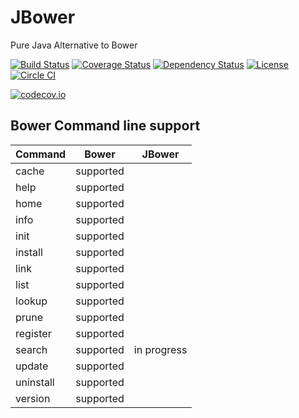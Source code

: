 # JBower
Pure Java Alternative to Bower

[![Build Status](https://travis-ci.org/sbonnick/JBower.svg)](https://travis-ci.org/sbonnick/JBower)
[![Coverage Status](https://coveralls.io/repos/sbonnick/JBower/badge.svg?branch=master)](https://coveralls.io/r/sbonnick/JBower?branch=master)
[![Dependency Status](https://www.versioneye.com/user/projects/552830ac2ced4ffffe000e0c/badge.svg?style=flat)](https://www.versioneye.com/user/projects/552830ac2ced4ffffe000e0c)
[![License](http://img.shields.io/:license-apache-blue.svg)](http://www.apache.org/licenses/LICENSE-2.0.html)
[![Circle CI](https://circleci.com/gh/sbonnick/JBower/tree/master.svg?style=svg)](https://circleci.com/gh/sbonnick/JBower/tree/master)


[![codecov.io](https://codecov.io/github/sbonnick/JBower/branch.svg?branch=master)](https://codecov.io/github/sbonnick/JBower?branch=master)


## Bower Command line support
| Command   | Bower     | JBower      |
|-----------|:---------:|:-----------:|
| cache     | supported |             |
| help      | supported |             |
| home      | supported |             |
| info      | supported |             |
| init      | supported |             |
| install   | supported |             |
| link      | supported |             |
| list      | supported |             |
| lookup    | supported |             |
| prune     | supported |             |
| register  | supported |             |
| search    | supported | in progress |
| update    | supported |             |
| uninstall | supported |             |
| version   | supported |             |
